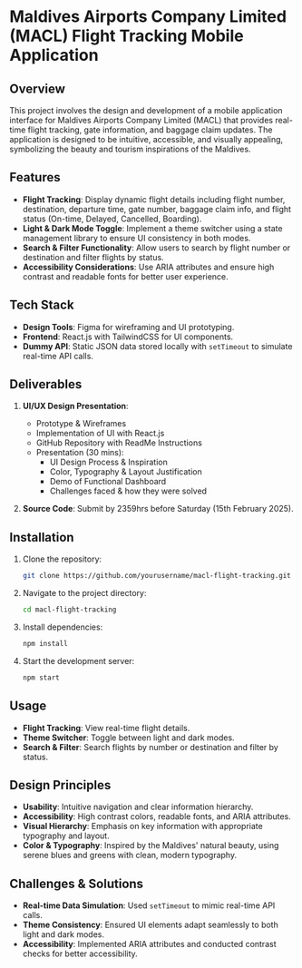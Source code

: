 # Maldives Airports Company Limited (MACL) Flight Tracking Mobile Application

## Overview
This project involves the design and development of a mobile application interface for Maldives Airports Company Limited (MACL) that provides real-time flight tracking, gate information, and baggage claim updates. The application is designed to be intuitive, accessible, and visually appealing, symbolizing the beauty and tourism inspirations of the Maldives.

## Features
- **Flight Tracking**: Display dynamic flight details including flight number, destination, departure time, gate number, baggage claim info, and flight status (On-time, Delayed, Cancelled, Boarding).
- **Light & Dark Mode Toggle**: Implement a theme switcher using a state management library to ensure UI consistency in both modes.
- **Search & Filter Functionality**: Allow users to search by flight number or destination and filter flights by status.
- **Accessibility Considerations**: Use ARIA attributes and ensure high contrast and readable fonts for better user experience.

## Tech Stack
- **Design Tools**: Figma for wireframing and UI prototyping.
- **Frontend**: React.js with TailwindCSS for UI components.
- **Dummy API**: Static JSON data stored locally with `setTimeout` to simulate real-time API calls.

## Deliverables
1. **UI/UX Design Presentation**:
   - Prototype & Wireframes
   - Implementation of UI with React.js
   - GitHub Repository with ReadMe Instructions
   - Presentation (30 mins):
     - UI Design Process & Inspiration
     - Color, Typography & Layout Justification
     - Demo of Functional Dashboard
     - Challenges faced & how they were solved

2. **Source Code**: Submit by 2359hrs before Saturday (15th February 2025).

## Installation
1. Clone the repository:
   ```bash
   git clone https://github.com/yourusername/macl-flight-tracking.git
   ```
2. Navigate to the project directory:
   ```bash
   cd macl-flight-tracking
   ```
3. Install dependencies:
   ```bash
   npm install
   ```
4. Start the development server:
   ```bash
   npm start
   ```

## Usage
- **Flight Tracking**: View real-time flight details.
- **Theme Switcher**: Toggle between light and dark modes.
- **Search & Filter**: Search flights by number or destination and filter by status.

## Design Principles
- **Usability**: Intuitive navigation and clear information hierarchy.
- **Accessibility**: High contrast colors, readable fonts, and ARIA attributes.
- **Visual Hierarchy**: Emphasis on key information with appropriate typography and layout.
- **Color & Typography**: Inspired by the Maldives' natural beauty, using serene blues and greens with clean, modern typography.

## Challenges & Solutions
- **Real-time Data Simulation**: Used `setTimeout` to mimic real-time API calls.
- **Theme Consistency**: Ensured UI elements adapt seamlessly to both light and dark modes.
- **Accessibility**: Implemented ARIA attributes and conducted contrast checks for better accessibility.


